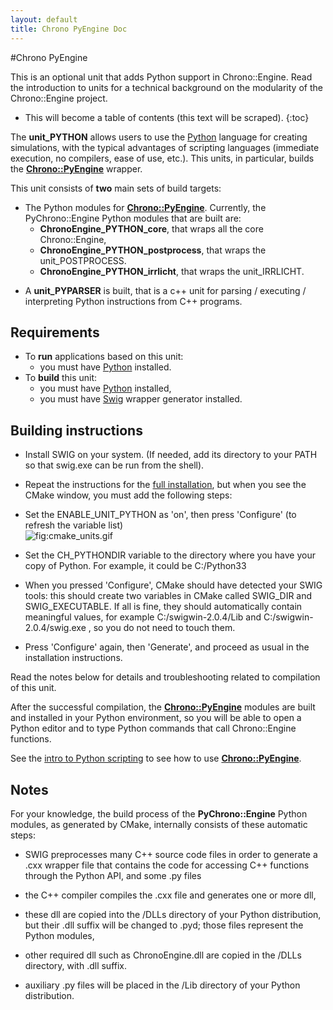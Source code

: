 ```yaml
---
layout: default
title: Chrono PyEngine Doc
---
```

#Chrono PyEngine 

This is an optional unit that adds Python support in Chrono::Engine. Read the introduction to units for a technical background on the modularity of the Chrono::Engine project. 

* This will become a table of contents (this text will be scraped).
{:toc}


The **unit\_PYTHON** allows users to use the
[Python](http://www.python.org) language for creating simulations, with
the typical advantages of scripting languages (immediate execution, no
compilers, ease of use, etc.). This units, in particular, builds the
[**Chrono::PyEngine**](/documentation/chrono_pyengine/) wrapper.

This unit consists of **two** main sets of build targets:

-   The Python modules for
    [**Chrono::PyEngine**](/documentation/chrono_pyengine/).
    Currently, the PyChrono::Engine Python modules that are built are:
    -   **ChronoEngine\_PYTHON\_core**, that wraps all the core
        Chrono::Engine,
    -   **ChronoEngine\_PYTHON\_postprocess**, that wraps
        the unit\_POSTPROCESS.
    -   **ChronoEngine\_PYTHON\_irrlicht**, that wraps
        the unit\_IRRLICHT.

<!-- -->

-   A **unit\_PYPARSER** is built, that is a c++ unit for parsing /
    executing / interpreting Python instructions from C++ programs.

Requirements
------------

-   To **run** applications based on this unit:
    -   you must have [Python](http://www.python.org) installed.
-   To **build** this unit:
    -   you must have [Python](http://www.python.org) installed,
    -   you must have [Swig](http://www.swig.org/) wrapper
        generator installed.

Building instructions
---------------------

-   Install SWIG on your system. (If needed, add its directory to your
    PATH so that swig.exe can be run from the shell).

<!-- -->

-   Repeat the instructions for the [full
    installation](Install "wikilink"), but when you see the CMake
    window, you must add the following steps:

<!-- -->

-   Set the ENABLE\_UNIT\_PYTHON as 'on', then press 'Configure' (to
    refresh the variable list)\
    ![](cmake_units.gif "fig:cmake_units.gif")

<!-- -->

-   Set the CH\_PYTHONDIR variable to the directory where you have your
    copy of Python. For example, it could be C:/Python33

<!-- -->

-   When you pressed 'Configure', CMake should have detected your SWIG
    tools: this should create two variables in CMake called SWIG\_DIR
    and SWIG\_EXECUTABLE. If all is fine, they should automatically
    contain meaningful values, for example C:/swigwin-2.0.4/Lib and
    C:/swigwin-2.0.4/swig.exe , so you do not need to touch them.

<!-- -->

-   Press 'Configure' again, then 'Generate', and proceed as usual in
    the installation instructions.

Read the notes below for details and troubleshooting related to
compilation of this unit.

After the successful compilation, the
[**Chrono::PyEngine**](/documentation/chrono_pyengine/) modules
are built and installed in your Python environment, so you will be able
to open a Python editor and to type Python commands that call
Chrono::Engine functions.

See the [intro to Python scripting](Python_scripting "wikilink") to see
how to use
[**Chrono::PyEngine**](/documentation/chrono_pyengine/).

Notes
-----

For your knowledge, the build process of the **PyChrono::Engine** Python
modules, as generated by CMake, internally consists of these automatic
steps:

- SWIG preprocesses many C++ source code files in order to generate a
.cxx wrapper file that contains the code for accessing C++ functions
through the Python API, and some .py files

- the C++ compiler compiles the .cxx file and generates one or more dll,

- these dll are copied into the /DLLs directory of your Python
distribution, but their .dll suffix will be changed to .pyd; those files
represent the Python modules,

- other required dll such as ChronoEngine.dll are copied in the /DLLs
directory, with .dll suffix.

- auxiliary .py files will be placed in the /Lib directory of your
Python distribution.
